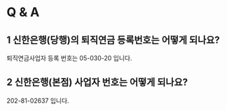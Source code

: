 # Q & A
## 1 신한은행(당행)의 퇴직연금 등록번호는 어떻게 되나요?
퇴직연금사업자 등록 번호는 05-030-20 입니다.
## 2 신한은행(본점) 사업자 번호는 어떻게 되나요?
202-81-02637 입니다.
